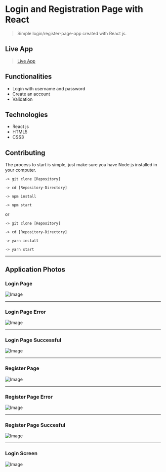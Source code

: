 # Login and Registration Page with React

> Simple login/register-page-app created with React js.

## Live App

> [Live App](https://react-login-register-page.vercel.app)

## Functionalities

- Login with username and password
- Create an account
- Validation



## Technologies

- React js
- HTML5
- CSS3



## Contributing

The process to start is simple, just make sure you have Node js installed in your computer.

```
-> git clone [Repository]

-> cd [Repository-Directory]

-> npm install

-> npm start
```

or

```
-> git clone [Repository]

-> cd [Repository-Directory]

-> yarn install

-> yarn start
```

---

## Application Photos

### Login Page

![Image](./src/assets/login-page.webp)

---

### Login Page Error

![Image](./src/assets/login-error.webp)

---

### Login Page Successful

![Image](./src/assets/login-successful.webp)

---

### Register Page

![Image](./src/assets/register-page.webp)

---

### Register Page Error

![Image](./src/assets/register-error.webp)

---

### Register Page Succesful

![Image](./src/assets/register-successful.webp)

---

### Login Screen

![Image](./src/assets/login-screen.png)
